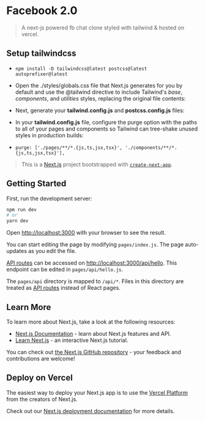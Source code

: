 # Facebook 2.0

> A next-js powered fb chat clone styled with tailwind & hosted on vercel.

## Setup tailwindcss

- `npm install -D tailwindcss@latest postcss@latest autoprefixer@latest`

- Open the ./styles/globals.css file that Next.js generates for you by default and use the @tailwind directive to include Tailwind's _base_, _components_, and _utilities_ styles, replacing the original file contents:

- Next, generate your **tailwind.config.js** and **postcss.config.js** files:

- In your **tailwind.config.js** file, configure the purge option with the paths to all of your pages and components so Tailwind can tree-shake unused styles in production builds:
- `purge: ['./pages/**/*.{js,ts,jsx,tsx}', './components/**/*.{js,ts,jsx,tsx}'],`

> This is a [Next.js](https://nextjs.org/) project bootstrapped with [`create-next-app`](https://github.com/vercel/next.js/tree/canary/packages/create-next-app).

## Getting Started

First, run the development server:

```bash
npm run dev
# or
yarn dev
```

Open [http://localhost:3000](http://localhost:3000) with your browser to see the result.

You can start editing the page by modifying `pages/index.js`. The page auto-updates as you edit the file.

[API routes](https://nextjs.org/docs/api-routes/introduction) can be accessed on [http://localhost:3000/api/hello](http://localhost:3000/api/hello). This endpoint can be edited in `pages/api/hello.js`.

The `pages/api` directory is mapped to `/api/*`. Files in this directory are treated as [API routes](https://nextjs.org/docs/api-routes/introduction) instead of React pages.

## Learn More

To learn more about Next.js, take a look at the following resources:

- [Next.js Documentation](https://nextjs.org/docs) - learn about Next.js features and API.
- [Learn Next.js](https://nextjs.org/learn) - an interactive Next.js tutorial.

You can check out [the Next.js GitHub repository](https://github.com/vercel/next.js/) - your feedback and contributions are welcome!

## Deploy on Vercel

The easiest way to deploy your Next.js app is to use the [Vercel Platform](https://vercel.com/new?utm_medium=default-template&filter=next.js&utm_source=create-next-app&utm_campaign=create-next-app-readme) from the creators of Next.js.

Check out our [Next.js deployment documentation](https://nextjs.org/docs/deployment) for more details.
